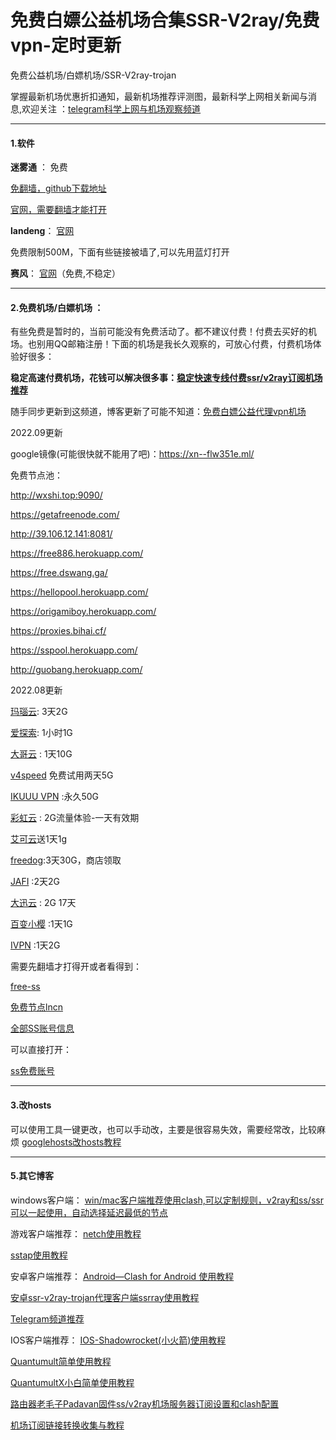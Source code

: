 # 免费白嫖公益机场合集SSR-V2ray/免费vpn-定时更新

免费公益机场/白嫖机场/SSR-V2ray-trojan


掌握最新机场优惠折扣通知，最新机场推荐评测图，最新科学上网相关新闻与消息,欢迎关注 ：[telegram科学上网与机场观察频道](https://t.me/jichangtj)

----------------------------------------------

#### 1.软件

**迷雾通** ： 免费

[免翻墙，github下载地址](https://is.gd/getmwt)

[官网，需要翻墙才能打开](https://geph.io/zhs/) 


**landeng**：
[官网](https://github.com/getlantern/)

免费限制500M，下面有些链接被墙了,可以先用蓝灯打开

**赛风**： [官网](https://psiphon3.com/zh/index.html)（免费,不稳定）




----------------------------------------------


#### 2.免费机场/白嫖机场 ：

有些免费是暂时的，当前可能没有免费活动了。都不建议付费！付费去买好的机场。也别用QQ邮箱注册！下面的机场是我长久观察的，可放心付费，付费机场体验好很多：

**稳定高速付费机场，花钱可以解决很多事：<a href="https://github.com/hwanz/SS-SSR-V2ray/blob/master/README.md" target="_blank">稳定快速专线付费ssr/v2ray订阅机场推荐</a>**


随手同步更新到这频道，博客更新了可能不知道：[免费白嫖公益代理vpn机场](https://t.me/yangmaoshare) 


2022.09更新

google镜像(可能很快就不能用了吧)：https://xn--flw351e.ml/


免费节点池：


http://wxshi.top:9090/

https://getafreenode.com/

http://39.106.12.141:8081/

https://free886.herokuapp.com/


https://free.dswang.ga/ 


https://hellopool.herokuapp.com/


https://origamiboy.herokuapp.com/


https://proxies.bihai.cf/ 


https://sspool.herokuapp.com/

http://guobang.herokuapp.com/ 





2022.08更新


[玛瑙云](https://manaocloud.xyz/): 3天2G

[爱探索](https://lovfree.com/): 1小时1G


[大哥云](https://www.dageyun.net/#/register?code=lEHKtVDi) : 1天10G

[v4speed](https://v4speed.com/#/register?code=ew6t6ilb) 免费试用两天5G


[IKUUU VPN](https://ikuuu.co/) :永久50G


[彩虹云](https://chy.fit/#/register?code=tOEHQarz) : 2G流量体验-一天有效期


[艾可云](https://www.v2aky.com/#/register?code=NfDNuHQK)送1天1g


[freedog](https://www.freedog.pw/auth/register?code=Y8h6):3天30G，商店领取


[JAFI](https://www.jafiyun.online/auth/register?code=993B) :2天2G


[大迅云](https://daxun.club/) : 2G 17天

[百变小樱](https://bbxy.cloud/) :1天1G

[IVPN](https://www.ivpnpro.org/) :1天2G



需要先翻墙才打得开或者看得到：

[free-ss](https://free-ss.site)

[免费节点lncn](https://lncn.org/)


[全部SS账号信息](http://ss.pythonic.life/full)



可以直接打开：

[ss免费账号](https://github.com/Alvin9999/new-pac/wiki/ss%E5%85%8D%E8%B4%B9%E8%B4%A6%E5%8F%B7)






----------------------------------------------



#### 3.改hosts
可以使用工具一键更改，也可以手动改，主要是很容易失效，需要经常改，比较麻烦
<a href="https://github.com/googlehosts/hosts">googlehosts改hosts教程</a>


----------------------------------------------



#### 5.其它博客

windows客户端：
[win/mac客户端推荐使用clash,可以定制规则，v2ray和ss/ssr可以一起使用，自动选择延迟最低的节点](https://honven.top/clash%E6%95%99%E7%A8%8B.html)

游戏客户端推荐：
[netch使用教程](https://honven.top/netch%E6%95%99%E7%A8%8B.html)

[sstap使用教程](https://honven.top/sstap%E4%BD%BF%E7%94%A8%E6%95%99%E7%A8%8B.html)



安卓客户端推荐：
[Android—Clash for Android 使用教程](https://honven.top/Android%E2%80%94Clash%20for%20Android%20%E4%BD%BF%E7%94%A8%E6%95%99%E7%A8%8B.html)

[安卓ssr-v2ray-trojan代理客户端ssrray使用教程](https://honven.top/%E5%AE%89%E5%8D%93ssr-v2ray-trojan%E4%BB%A3%E7%90%86%E5%AE%A2%E6%88%B7%E7%AB%AFssrray%E4%BD%BF%E7%94%A8%E6%95%99%E7%A8%8B.html)

[Telegram频道推荐](https://honven.top/telegram%E7%94%B5%E6%8A%A5%E9%A2%91%E9%81%93%E7%BE%A4%E7%BB%84%E6%8E%A8%E8%8D%90.html)


IOS客户端推荐：
<a href="https://honven.top/IOS-Shadowrocket(%E5%B0%8F%E7%81%AB%E7%AE%AD)%E4%BD%BF%E7%94%A8%E6%95%99%E7%A8%8B.html">IOS-Shadowrocket(小火箭)使用教程</a>

[Quantumult简单使用教程](https://honven.top/Quantumult%E7%AE%80%E5%8D%95%E4%BD%BF%E7%94%A8%E6%95%99%E7%A8%8B.html)

[QuantumultX小白简单使用教程](https://honven.top/QuantumultX%E5%B0%8F%E7%99%BD%E7%AE%80%E5%8D%95%E4%BD%BF%E7%94%A8%E6%95%99%E7%A8%8B.html)

[路由器老毛子Padavan固件ss/v2ray机场服务器订阅设置和clash配置](https://honven.top/%E8%80%81%E6%AF%9B%E5%AD%90Padavan%E5%9B%BA%E4%BB%B6ssv2ray%E6%9C%BA%E5%9C%BA%E6%9C%8D%E5%8A%A1%E5%99%A8%E8%AE%A2%E9%98%85%E4%B8%8Eclash%E9%85%8D%E7%BD%AE.html)

[机场订阅链接转换收集与教程](https://honven.top/%E6%9C%BA%E5%9C%BA%E8%AE%A2%E9%98%85%E9%93%BE%E6%8E%A5%E8%BD%AC%E6%8D%A2%E6%95%99%E7%A8%8B.html)
